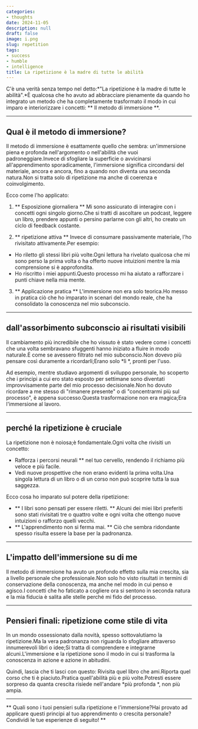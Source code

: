 ```yaml
---
categories:
- thoughts
date: 2024-11-05
description: null
draft: false
image: i.png
slug: repetition
tags:
- success
- humble
- intelligence
title: La ripetizione è la madre di tutte le abilità
---
```


C'è una verità senza tempo nel detto:*"La ripetizione è la madre di tutte le abilità".*È qualcosa che ho avuto ad abbracciare pienamente da quando ho integrato un metodo che ha completamente trasformato il modo in cui imparo e interiorizzare i concetti: ** Il metodo di immersione **.

---

## Qual è il metodo di immersione?

Il metodo di immersione è esattamente quello che sembra: un'immersione piena e profonda nell'argomento o nell'abilità che vuoi padroneggiare.Invece di sfogliare la superficie o avvicinarsi all'apprendimento sporadicamente, l'immersione significa circondarsi del materiale, ancora e ancora, fino a quando non diventa una seconda natura.Non si tratta solo di ripetizione ma anche di coerenza e coinvolgimento.

Ecco come l'ho applicato:

1. ** Esposizione giornaliera **
Mi sono assicurato di interagire con i concetti ogni singolo giorno.Che si tratti di ascoltare un podcast, leggere un libro, prendere appunti o persino parlarne con gli altri, ho creato un ciclo di feedback costante.

2. ** ripetizione attiva **
Invece di consumare passivamente materiale, l'ho rivisitato attivamente.Per esempio:
- Ho riletto gli stessi libri più volte.Ogni lettura ha rivelato qualcosa che mi sono perso la prima volta o ha offerto nuove intuizioni mentre la mia comprensione si è approfondita.
- Ho riscritto i miei appunti.Questo processo mi ha aiutato a rafforzare i punti chiave nella mia mente.

3. ** Applicazione pratica **
L'immersione non era solo teorica.Ho messo in pratica ciò che ho imparato in scenari del mondo reale, che ha consolidato la conoscenza nel mio subconscio.

---

## dall'assorbimento subconscio ai risultati visibili

Il cambiamento più incredibile che ho vissuto è stato vedere come i concetti che una volta sembravano sfuggenti hanno iniziato a fluire in modo naturale.È come se avessero filtrato nel mio subconscio.Non dovevo più pensare così duramente a ricordarli;Erano solo *lì *, pronti per l'uso.

Ad esempio, mentre studiavo argomenti di sviluppo personale, ho scoperto che i principi a cui ero stato esposto per settimane sono diventati improvvisamente parte del mio processo decisionale.Non ho dovuto ricordare a me stesso di "rimanere presente" o di "concentrarmi più sul processo", è appena successo.Questa trasformazione non era magica;Era l'immersione al lavoro.

---

## perché la ripetizione è cruciale

La ripetizione non è noiosa;è fondamentale.Ogni volta che rivisiti un concetto:
- Rafforza i percorsi neurali ** nel tuo cervello, rendendo il richiamo più veloce e più facile.
- Vedi nuove prospettive che non erano evidenti la prima volta.Una singola lettura di un libro o di un corso non può scoprire tutta la sua saggezza.

Ecco cosa ho imparato sul potere della ripetizione:
- ** I libri sono pensati per essere riletti. ** Alcuni dei miei libri preferiti sono stati rivisitati tre o quattro volte e ogni volta che ottengo nuove intuizioni o rafforzo quelli vecchi.
- ** L'apprendimento non si ferma mai. ** Ciò che sembra ridondante spesso risulta essere la base per la padronanza.

---

## L'impatto dell'immersione su di me

Il metodo di immersione ha avuto un profondo effetto sulla mia crescita, sia a livello personale che professionale.Non solo ho visto risultati in termini di conservazione della conoscenza, ma anche nel modo in cui penso e agisco.I concetti che ho faticato a cogliere ora si sentono in seconda natura e la mia fiducia è salita alle stelle perché mi fido del processo.

---

## Pensieri finali: ripetizione come stile di vita

In un mondo ossessionato dalla novità, spesso sottovalutiamo la ripetizione.Ma la vera padronanza non riguarda lo sfogliare attraverso innumerevoli libri o idee;Si tratta di comprendere e integrarne alcuni.L'immersione e la ripetizione sono il modo in cui si trasforma la conoscenza in azione e azione in abitudini.

Quindi, lascia che ti lasci con questo:
Rivisita quel libro che ami.Riporta quel corso che ti è piaciuto.Pratica quell'abilità più e più volte.Potresti essere sorpreso da quanta crescita risiede nell'andare *più profonda *, non più ampia.

---
** Quali sono i tuoi pensieri sulla ripetizione e l'immersione?Hai provato ad applicare questi principi al tuo apprendimento o crescita personale?Condividi le tue esperienze di seguito! **